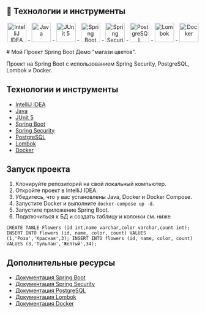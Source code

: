 ## :rocket: Технологии и инструменты

<p align="center">
 <a href="images/search?form=IARRTH&q=intellij+idea&first=1"><img src="https://th.bing.com/th?id=OSK.1092f43f0366fbf2d19494b8553ee2d8&w=148&h=148&c=7&o=6&dpr=1.1&pid=SANGAM" width="50" height="50" alt="IntelliJ IDEA"/></a>
- <a href="/images/search?view=detailV2&ccid=%2fLm%2fT3sc&id=0D2B1B2836C364BFBBA1E148C35EB983C3CE70B7&thid=OIP._Lm_T3scKhVEVFC54gcRxwHaE8&mediaurl=https%3a%2f%2fdownload.logo.wine%2flogo%2fJava_(programming_language)%2fJava_(programming_language)-Logo.wine.png&cdnurl=https%3a%2f%2fth.bing.com%2fth%2fid%2fR.fcb9bf4f7b1c2a15445450b9e20711c7%3frik%3dt3DOw4O5XsNI4Q%26pid%3dImgRaw%26r%3d0&exph=2000&expw=3000&q=java&simid=608014644935275944&FORM=IRPRST&ck=94A12116733BCD055B8A01222B26DDAF&selectedIndex=0"><img src="https://th.bing.com/th/id/OIP._Lm_T3scKhVEVFC54gcRxwHaE8?w=244&h=180&c=7&r=0&o=5&dpr=1.1&pid=1.7" width="50" height="50" alt="Java"/></a>
- <a href="/images/search?view=detailV2&ccid=%2bCwtlr7R&id=963E43FE2FB9982479588EB17094ED3A50685047&thid=OIP.-Cwtlr7RiFaE1uuwFzvVEQHaEK&mediaurl=https%3a%2f%2ffiles.speakerdeck.com%2fpresentations%2f7f3a63c8ecbb4bd98f4878fab2e07b09%2fslide_0.jpg&cdnurl=https%3a%2f%2fth.bing.com%2fth%2fid%2fR.f82c2d96bed1885684d6ebb0173bd511%3frik%3dR1BoUDrtlHCxjg%26pid%3dImgRaw%26r%3d0&exph=576&expw=1024&q=junit5+&simid=608021022964537915&FORM=IRPRST&ck=6AFEF9FAE60B9D5CF78A25B562E1E84F&selectedIndex=60"><img src="https://th.bing.com/th/id/OIP.-Cwtlr7RiFaE1uuwFzvVEQHaEK?w=253&h=181&c=7&r=0&o=5&dpr=1.1&pid=1.7" width="50" height="50" alt="JUnit 5"/></a>
- <a href="https://spring.io/projects/spring-boot"><img src="images/SpringBoot.svg" width="50" height="50" alt="Spring Boot"/></a>
- <a href="https://spring.io/projects/spring-security"><img src="images/SpringSecurity.svg" width="50" height="50" alt="Spring Security"/></a>
- <a href="https://www.postgresql.org/"><img src="images/PostgreSQL.svg" width="50" height="50" alt="PostgreSQL"/></a>
- <a href="https://projectlombok.org/"><img src="images/Lombok.svg" width="50" height="50" alt="Lombok"/></a>
- <a href="https://www.docker.com/"><img src="images/Docker.svg" width="50" height="50" alt="Docker"/></a></a>
</p>
# Мой Проект Spring Boot Демо  "магази цветов".

Проект на Spring Boot с использованием Spring Security, PostgreSQL, Lombok и Docker.

## Технологии и инструменты

- [IntelliJ IDEA](https://www.jetbrains.com/idea/)
- [Java](https://www.java.com/)
- [JUnit 5](https://junit.org/junit5/)
- [Spring Boot](https://spring.io/projects/spring-boot)
- [Spring Security](https://spring.io/projects/spring-security)
- [PostgreSQL](https://www.postgresql.org/)
- [Lombok](https://projectlombok.org/)
- [Docker](https://www.docker.com/)

## Запуск проекта

1. Клонируйте репозиторий на свой локальный компьютер.
2. Откройте проект в IntelliJ IDEA.
3. Убедитесь, что у вас установлены Java, Docker и Docker Compose.
4. Запустите Docker и выполните `docker-compose up -d`.
5. Запустите приложение Spring Boot.
6. Подключиться к БД и создать таблицу и колонки см. ниже

`CREATE TABLE Flowers (id int,name varchar,color varchar,count int);`
`INSERT INTO flowers (id, name, color, count) VALUES (1,'Роза','Красная',3); INSERT INTO flowers (id, name, color, count) VALUES (3,'Тульпан','Желтый',34);`

## Дополнительные ресурсы

- [Документация Spring Boot](https://spring.io/guides/gs/spring-boot/)
- [Документация Spring Security](https://docs.spring.io/spring-security/site/docs/current/reference/html5/)
- [Документация PostgreSQL](https://www.postgresql.org/docs/)
- [Документация Lombok](https://projectlombok.org/features/all)
- [Документация Docker](https://docs.docker.com/get-started/)


